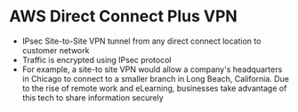 
# AWS Direct Connect Plus VPN
- IPsec Site-to-Site VPN tunnel from any direct connect location to customer network
- Traffic is encrypted using IPsec protocol
- For example, a site-to site VPN would allow a company's headquarters in Chicago to connect to a smaller branch in Long 
  Beach, California. Due to the rise of remote work and eLearning, businesses take advantage of this tech to share 
  information securely